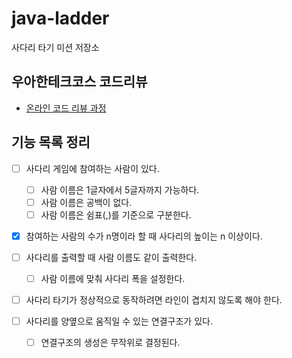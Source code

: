 # java-ladder

사다리 타기 미션 저장소

## 우아한테크코스 코드리뷰

- [온라인 코드 리뷰 과정](https://github.com/woowacourse/woowacourse-docs/blob/master/maincourse/README.md)

## 기능 목록 정리

*[ ] 사다리 게임에 참여하는 사람이 있다.
    *[ ] 사람 이름은 1글자에서 5글자까지 가능하다.
    *[ ] 사람 이름은 공백이 없다.
    *[ ] 사람 이름은 쉼표(,)를 기준으로 구분한다.

*[x] 참여하는 사람의 수가 n명이라 할 때 사다리의 높이는 n 이상이다.

*[ ] 사다리를 출력할 때 사람 이름도 같이 출력한다.
    *[ ] 사람 이름에 맞춰 사다리 폭을 설정한다.

*[ ] 사다리 타기가 정상적으로 동작하려면 라인이 겹치지 않도록 해야 한다.

*[ ] 사다리를 양옆으로 움직일 수 있는 연결구조가 있다.
    *[ ] 연결구조의 생성은 무작위로 결정된다.
